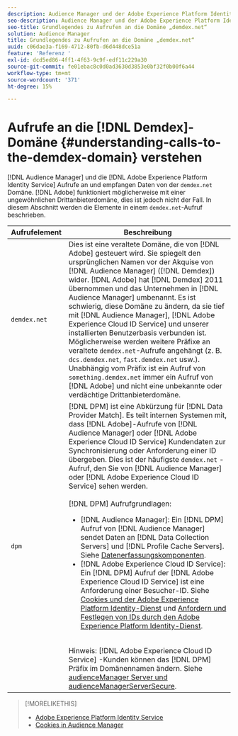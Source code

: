 ```yaml
---
description: Audience Manager und der Adobe Experience Platform Identity-Dienst führen Aufrufe an und empfangen Daten von der Domäne demdex.net. Dies mag so aussehen, als ob Adobe mit einer ungewöhnlichen Drittanbieterdomäne arbeitet, aber dies ist nicht der Fall. In diesem Abschnitt werden die Elemente eines demdex.net-Aufrufs beschrieben.
seo-description: Audience Manager und der Adobe Experience Platform Identity-Dienst führen Aufrufe an und empfangen Daten von der Domäne demdex.net. Dies mag so aussehen, als ob Adobe mit einer ungewöhnlichen Drittanbieterdomäne arbeitet, aber dies ist nicht der Fall. In diesem Abschnitt werden die Elemente eines demdex.net-Aufrufs beschrieben.
seo-title: Grundlegendes zu Aufrufen an die Domäne „demdex.net“
solution: Audience Manager
title: Grundlegendes zu Aufrufen an die Domäne „demdex.net“
uuid: c06dae3a-f169-4712-80fb-d6d448dce51a
feature: 'Referenz '
exl-id: dcd5ed86-4ff1-4f63-9c9f-edf11c229a30
source-git-commit: fe01ebac8c0d0ad3630d3853e0bf32f0b00f6a44
workflow-type: tm+mt
source-wordcount: '371'
ht-degree: 15%

---
```


# Aufrufe an die [!DNL Demdex]-Domäne {#understanding-calls-to-the-demdex-domain} verstehen

[!DNL Audience Manager] und die  [!DNL Adobe Experience Platform Identity Service] Aufrufe an und empfangen Daten von der  `demdex.net` Domäne. [!DNL Adobe] funktioniert möglicherweise mit einer ungewöhnlichen Drittanbieterdomäne, dies ist jedoch nicht der Fall. In diesem Abschnitt werden die Elemente in einem `demdex.net`-Aufruf beschrieben.

| Aufrufelement | Beschreibung |
|---|---|
| `demdex.net` | Dies ist eine veraltete Domäne, die von [!DNL Adobe] gesteuert wird. Sie spiegelt den ursprünglichen Namen vor der Akquise von [!DNL Audience Manager] ([!DNL Demdex]) wider. [!DNL Adobe] hat [!DNL Demdex] 2011 übernommen und das Unternehmen in [!DNL Audience Manager] umbenannt. Es ist schwierig, diese Domäne zu ändern, da sie tief mit [!DNL Audience Manager], [!DNL Adobe Experience Cloud ID Service] und unserer installierten Benutzerbasis verbunden ist. Möglicherweise werden weitere Präfixe an veraltete `demdex.net`-Aufrufe angehängt (z. B. `dcs.demdex.net`, `fast.demdex.net` usw.). Unabhängig vom Präfix ist ein Aufruf von `something.demdex.net` immer ein Aufruf von [!DNL Adobe] und nicht eine unbekannte oder verdächtige Drittanbieterdomäne. |
| `dpm` | [!DNL DPM] ist eine Abkürzung für  [!DNL Data Provider Match]. Es teilt internen Systemen mit, dass [!DNL Adobe]-Aufrufe von [!DNL Audience Manager] oder [!DNL Adobe Experience Cloud ID Service] Kundendaten zur Synchronisierung oder Anforderung einer ID übergeben. Dies ist der häufigste `demdex.net` -Aufruf, den Sie von [!DNL Audience Manager] oder [!DNL Adobe Experience Cloud ID Service] sehen werden. <br><br>[!DNL DPM] Aufrufgrundlagen: <ul><li>[!DNL Audience Manager]: Ein  [!DNL DPM] Aufruf von  [!DNL Audience Manager] sendet Daten an  [!DNL Data Collection Servers] und  [!DNL Profile Cache Servers]. Siehe [Datenerfassungskomponenten](../reference/system-components/components-data-collection.md).</li><li>[!DNL Adobe Experience Cloud ID Service]: Ein  [!DNL DPM] Aufruf der  [!DNL Adobe Experience Cloud ID Service] ist eine Anforderung einer Besucher-ID. Siehe [Cookies und der Adobe Experience Platform Identity-Dienst](https://docs.adobe.com/content/help/de-DE/id-service/using/intro/cookies.html) und [Anfordern und Festlegen von IDs durch den Adobe Experience Platform Identity-Dienst](https://docs.adobe.com/content/help/en/id-service/using/intro/id-request.html).</li></ul><br>Hinweis:  [!DNL Adobe Experience Cloud ID Service] -Kunden können das  [!DNL DPM] Präfix im Domänennamen ändern. Siehe [audienceManager Server und audienceManagerServerSecure](https://docs.adobe.com/content/help/en/id-service/using/id-service-api/configurations/subdomain-config.html). |

>[!MORELIKETHIS]
>
>* [Adobe Experience Platform Identity Service](https://docs.adobe.com/content/help/en/id-service/using/home.html)
>* [Cookies in Audience Manager](https://docs.adobe.com/content/help/de-DE/core-services/interface/ec-cookies/cookies-am.html)


